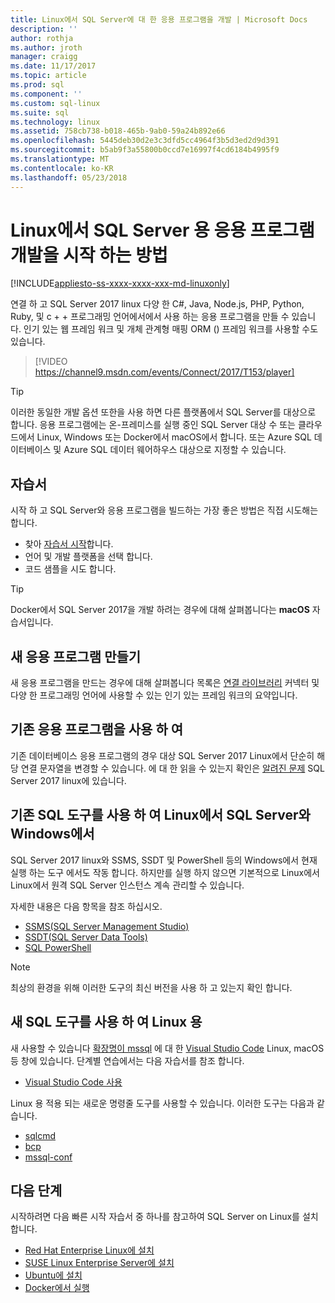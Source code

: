 ```yaml
---
title: Linux에서 SQL Server에 대 한 응용 프로그램을 개발 | Microsoft Docs
description: ''
author: rothja
ms.author: jroth
manager: craigg
ms.date: 11/17/2017
ms.topic: article
ms.prod: sql
ms.component: ''
ms.custom: sql-linux
ms.suite: sql
ms.technology: linux
ms.assetid: 758cb738-b018-465b-9ab0-59a24b892e66
ms.openlocfilehash: 5445deb30d2e3c3dfd5cc4964f3b5d3ed2d9d391
ms.sourcegitcommit: b5ab9f3a55800b0ccd7e16997f4cd6184b4995f9
ms.translationtype: MT
ms.contentlocale: ko-KR
ms.lasthandoff: 05/23/2018
---
```

# <a name="how-to-get-started-developing-applications-for-sql-server-on-linux"></a>Linux에서 SQL Server 용 응용 프로그램 개발을 시작 하는 방법

[!INCLUDE[appliesto-ss-xxxx-xxxx-xxx-md-linuxonly](../includes/appliesto-ss-xxxx-xxxx-xxx-md-linuxonly.md)]

연결 하 고 SQL Server 2017 linux 다양 한 C#, Java, Node.js, PHP, Python, Ruby, 및 c + + 프로그래밍 언어에서에서 사용 하는 응용 프로그램을 만들 수 있습니다. 인기 있는 웹 프레임 워크 및 개체 관계형 매핑 ORM () 프레임 워크를 사용할 수도 있습니다.

> [!VIDEO https://channel9.msdn.com/events/Connect/2017/T153/player]

> [!TIP]
> 이러한 동일한 개발 옵션 또한을 사용 하면 다른 플랫폼에서 SQL Server를 대상으로 합니다. 응용 프로그램에는 온-프레미스를 실행 중인 SQL Server 대상 수 또는 클라우드에서 Linux, Windows 또는 Docker에서 macOS에서 합니다. 또는 Azure SQL 데이터베이스 및 Azure SQL 데이터 웨어하우스 대상으로 지정할 수 있습니다.

## <a name="try-the-tutorials"></a>자습서

시작 하 고 SQL Server와 응용 프로그램을 빌드하는 가장 좋은 방법은 직접 시도해는 합니다.

- 찾아 [자습서 시작](http://aka.ms/sqldev)합니다.
- 언어 및 개발 플랫폼을 선택 합니다.
- 코드 샘플을 시도 합니다.

> [!TIP]
> Docker에서 SQL Server 2017을 개발 하려는 경우에 대해 살펴봅니다는 **macOS** 자습서입니다.

## <a name="create-new-applications"></a>새 응용 프로그램 만들기

새 응용 프로그램을 만드는 경우에 대해 살펴봅니다 목록은 [연결 라이브러리](sql-server-linux-develop-connectivity-libraries.md) 커넥터 및 다양 한 프로그래밍 언어에 사용할 수 있는 인기 있는 프레임 워크의 요약입니다.

## <a name="use-existing-applications"></a>기존 응용 프로그램을 사용 하 여

기존 데이터베이스 응용 프로그램의 경우 대상 SQL Server 2017 Linux에서 단순히 해당 연결 문자열을 변경할 수 있습니다. 에 대 한 읽을 수 있는지 확인은 [알려진 문제](sql-server-linux-release-notes.md) SQL Server 2017 linux에 있습니다.

## <a name="use-existing-sql-tools-on-windows-with-sql-server-on-linux"></a>기존 SQL 도구를 사용 하 여 Linux에서 SQL Server와 Windows에서

SQL Server 2017 linux와 SSMS, SSDT 및 PowerShell 등의 Windows에서 현재 실행 하는 도구 에서도 작동 합니다. 하지만를 실행 하지 않으면 기본적으로 Linux에서 Linux에서 원격 SQL Server 인스턴스 계속 관리할 수 있습니다. 

자세한 내용은 다음 항목을 참조 하십시오.

- [SSMS(SQL Server Management Studio)](sql-server-linux-manage-ssms.md)
- [SSDT(SQL Server Data Tools)](sql-server-linux-develop-use-ssdt.md)
- [SQL PowerShell](sql-server-linux-manage-powershell.md)

> [!Note]
> 최상의 환경을 위해 이러한 도구의 최신 버전을 사용 하 고 있는지 확인 합니다.

## <a name="use-new-sql-tools-for-linux"></a>새 SQL 도구를 사용 하 여 Linux 용

새 사용할 수 있습니다 [확장명이 mssql](https://aka.ms/mssql-marketplace) 에 대 한 [Visual Studio Code](https://code.visualstudio.com) Linux, macOS 등 창에 있습니다. 단계별 연습에서는 다음 자습서를 참조 합니다.

- [Visual Studio Code 사용](sql-server-linux-develop-use-vscode.md)

Linux 용 적용 되는 새로운 명령줄 도구를 사용할 수 있습니다. 이러한 도구는 다음과 같습니다.

- [sqlcmd](../tools/sqlcmd-utility.md)
- [bcp](sql-server-linux-migrate-bcp.md)
- [mssql-conf](sql-server-linux-configure-mssql-conf.md)

## <a name="next-steps"></a>다음 단계

시작하려면 다음 빠른 시작 자습서 중 하나를 참고하여 SQL Server on Linux를 설치합니다.

- [Red Hat Enterprise Linux에 설치](quickstart-install-connect-red-hat.md)
- [SUSE Linux Enterprise Server에 설치](quickstart-install-connect-suse.md)
- [Ubuntu에 설치](quickstart-install-connect-ubuntu.md)
- [Docker에서 실행](quickstart-install-connect-ubuntu.md)
